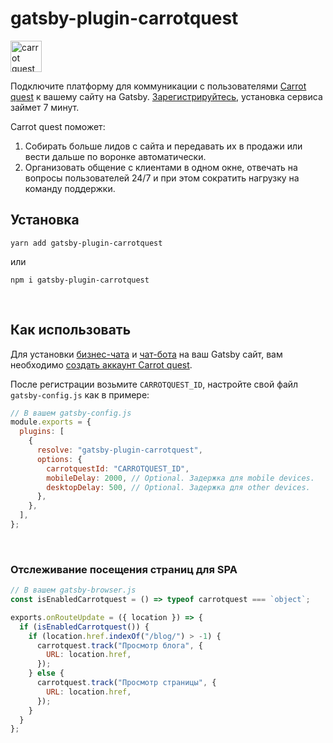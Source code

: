 # gatsby-plugin-carrotquest

<img src="https://www.carrotquest.io/logos/ru-logo.svg" alt="carrot quest logo" height="50"/>

Подключите платформу для коммуникации с пользователями [Carrot quest](https://www.carrotquest.io/) к вашему сайту на Gatsby. [Зарегистрируйтесь](https://www.carrotquest.io/panel/unauthorized/login/), установка сервиса займет 7 минут.

Carrot quest поможет:

1.  Собирать больше лидов с сайта и передавать их в продажи или вести дальше по воронке автоматически.
2.  Организовать общение с клиентами в одном окне, отвечать на вопросы пользователей 24/7 и при этом сократить нагрузку на команду поддержки. <br>

## Установка

```shell
yarn add gatsby-plugin-carrotquest
```

или

```shell
npm i gatsby-plugin-carrotquest
```

<br>

## Как использовать

Для установки [бизнес-чата](https://www.carrotquest.io/chat/) и [чат-бота](https://www.carrotquest.io/chatbot/) на ваш Gatsby сайт, вам необходимо [создать аккаунт Carrot quest](https://carrotquest.io/panel/unauthorized/register/).

После регистрации возьмите `CARROTQUEST_ID`, настройте свой файл `gatsby-config.js` как в примере:

```js
// В вашем gatsby-config.js
module.exports = {
  plugins: [
    {
      resolve: "gatsby-plugin-carrotquest",
      options: {
        carrotquestId: "CARROTQUEST_ID",
        mobileDelay: 2000, // Optional. Задержка для mobile devices.
        desktopDelay: 500, // Optional. Задержка для other devices.
      },
    },
  ],
};
```

<br>

### Отслеживание посещения страниц для SPA

```js
// В вашем gatsby-browser.js
const isEnabledCarrotquest = () => typeof carrotquest === `object`;

exports.onRouteUpdate = ({ location }) => {
  if (isEnabledCarrotquest()) {
    if (location.href.indexOf("/blog/") > -1) {
      carrotquest.track("Просмотр блога", {
        URL: location.href,
      });
    } else {
      carrotquest.track("Просмотр страницы", {
        URL: location.href,
      });
    }
  }
};
```
